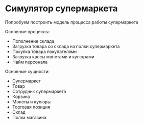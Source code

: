 # Симулятор супермаркета
Попробуем построить модель процесса работы супермаркета

Основные процессы:
* Пополнение склада
* Загрузка товара со склада на полки супермаркета
* Покупка товара покупателями
* Загрузка кассы монетами и купюрами
* Найм персонала

Основные сущности:
* Супермаркет
* Товар
* Сотрудник супермаркета
* Корзина
* Монеты и купюры
* Торговая позиция
* Склад
* Полка магазина
